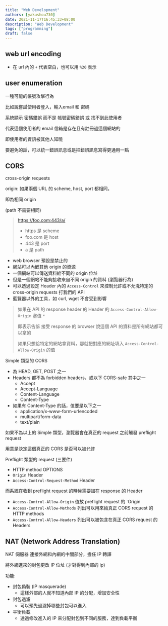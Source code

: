 ```yaml
---
title: "Web Development"
authors: [yakushou730]
date: 2021-11-17T16:45:33+08:00
description: "Web Development"
tags: ["programming"]
draft: false
---
```


## web url encoding
- 在 url 內的 `+` 代表空白，也可以用 `%20` 表示

## user enumeration

一種可能的帳號攻擊行為

比如說嘗試使用者登入，輸入email 和 密碼

系統顯示 密碼錯誤 而不是 帳號密碼錯誤 或 找不到此使用者

代表這個使用者的 email 信箱是存在且有註冊過這個網站的

即使用者的資訊被其他人知曉

要避免的話，可以統一錯誤訊息或是把錯誤訊息寫得更通用一點

## CORS

cross-origin requests

origin: 如果兩個 URL 的 scheme, host, port 都相同，

即為相同 origin

(path 不需要相同)

> https://foo.com:443/a/
> - https 是 scheme
> - foo.com 是 host
> - 443 是 port
> - a 是 path

- web browser 預設是禁止的
- 網站可以內嵌其他 origin 的資源
- 一個網站可以傳送資料給不同的 origin 位址
- 但是一個網站不能夠接收來自不同 origin 的資料 (瀏覽器行為)
- 可以透過設定 Header 內的 `Access-Control` 來控制允許或不允洗特定的 cross-origin requests 打我們的 API
- 藍覽器以外的工具，如 curl, wget 不會受到影響

> 如果在 API 的 response header 的 Header 的 `Access-Control-Allow-Origin` 塞值 `*`
> 
> 即表示告訴 接受 response 的 browser 說這個 API 的資料是所有網站都可以拿的 
> 
> 如果只想給特定的網站拿資料，那就把對應的網址填入 `Access-Control-Allow-Origin` 的值 

Simple 類型的 CORS
- 為 HEAD, GET, POST 之一
- Headers 都不為 forbidden headers，或以下 CORS-safe 其中之一
  - Accept
  - Accept-Language
  - Content-Language
  - Content-Type
- 如果有 Content-Type 的話，值要是以下之一
  - application/x-www-form-urlencoded
  - multipart/form-data
  - text/plain

如果不為以上的 Simple 類型，瀏覽器會在真正的 request 之前觸發 preflight request

用意是決定這個真正的 CORS 是否可以被允許

Preflight 類型的 request (三要件)
- HTTP method OPTIONS
- `Origin` Header
- `Access-Control-Request-Method` Header

而系統在收到 preflight request 的時候需要加在 response 的 Header
- `Access-Control-Allow-Origin` 值放 preflight request 的 `Origin
- `Access-Control-Allow-Methods` 列出可以用來給真正 CORS request 的 HTTP methods
- `Access-Control-Allow-Headers` 列出可以被包含在真正 CORS request 的 Headers

## NAT (Network Address Translation)
NAT 伺服器 連接外網和內網的中間部分，擔任 IP 轉譯

將外網進來的封包更改 IP 位址 (才對得到內部的 ip)

功能:
- 封包偽裝 (IP masquerade)
  - 這樣外部的人就不知道內部 IP 的分配，增加安全性
- 封包過濾
  - 可以預先過濾掉哪些封包可以進入
- 平衡負載
  - 透過修改進入的 IP 來分配封包到不同的服務，達到負載平衡
